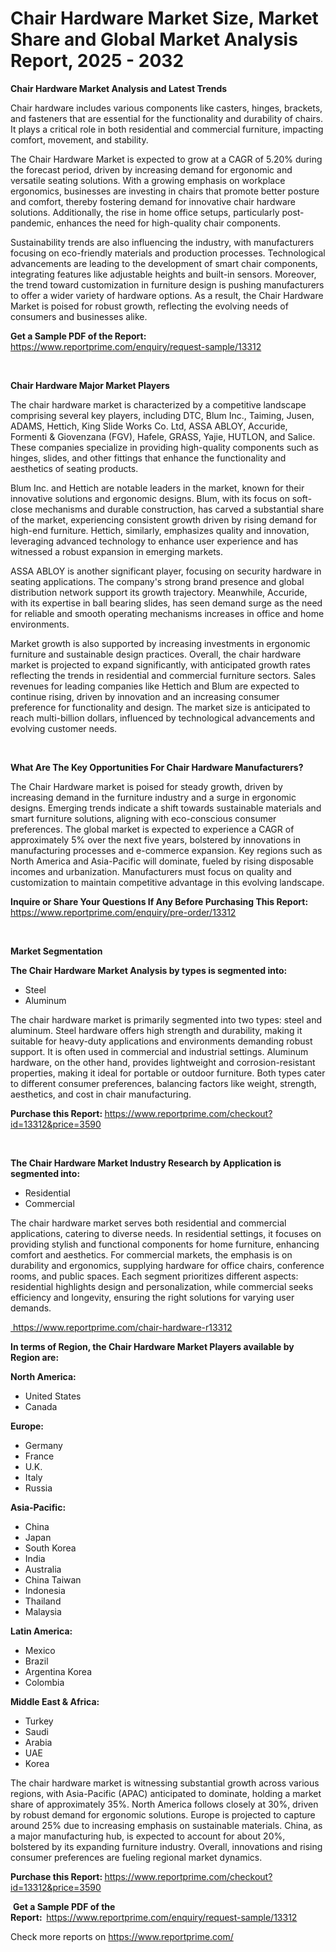 <p><h1>Chair Hardware Market Size, Market Share and Global Market Analysis Report, 2025 - 2032</h1></p><p><strong>Chair Hardware Market Analysis and Latest Trends</strong></p>
<p><p>Chair hardware includes various components like casters, hinges, brackets, and fasteners that are essential for the functionality and durability of chairs. It plays a critical role in both residential and commercial furniture, impacting comfort, movement, and stability.</p><p>The Chair Hardware Market is expected to grow at a CAGR of 5.20% during the forecast period, driven by increasing demand for ergonomic and versatile seating solutions. With a growing emphasis on workplace ergonomics, businesses are investing in chairs that promote better posture and comfort, thereby fostering demand for innovative chair hardware solutions. Additionally, the rise in home office setups, particularly post-pandemic, enhances the need for high-quality chair components.</p><p>Sustainability trends are also influencing the industry, with manufacturers focusing on eco-friendly materials and production processes. Technological advancements are leading to the development of smart chair components, integrating features like adjustable heights and built-in sensors. Moreover, the trend toward customization in furniture design is pushing manufacturers to offer a wider variety of hardware options. As a result, the Chair Hardware Market is poised for robust growth, reflecting the evolving needs of consumers and businesses alike.</p></p>
<p><strong>Get a Sample PDF of the Report:&nbsp;</strong> <a href="https://www.reportprime.com/enquiry/request-sample/13312?utm_campaign=1894&utm_medium=2&utm_source=Github&utm_content=ia&utm_term=24032025&utm_id=chair-hardware">https://www.reportprime.com/enquiry/request-sample/13312</a></p>
<p>&nbsp;</p>
<p><strong>Chair Hardware Major Market Players</strong></p>
<p><p>The chair hardware market is characterized by a competitive landscape comprising several key players, including DTC, Blum Inc., Taiming, Jusen, ADAMS, Hettich, King Slide Works Co. Ltd, ASSA ABLOY, Accuride, Formenti & Giovenzana (FGV), Hafele, GRASS, Yajie, HUTLON, and Salice. These companies specialize in providing high-quality components such as hinges, slides, and other fittings that enhance the functionality and aesthetics of seating products. </p><p>Blum Inc. and Hettich are notable leaders in the market, known for their innovative solutions and ergonomic designs. Blum, with its focus on soft-close mechanisms and durable construction, has carved a substantial share of the market, experiencing consistent growth driven by rising demand for high-end furniture. Hettich, similarly, emphasizes quality and innovation, leveraging advanced technology to enhance user experience and has witnessed a robust expansion in emerging markets.</p><p>ASSA ABLOY is another significant player, focusing on security hardware in seating applications. The company's strong brand presence and global distribution network support its growth trajectory. Meanwhile, Accuride, with its expertise in ball bearing slides, has seen demand surge as the need for reliable and smooth operating mechanisms increases in office and home environments.</p><p>Market growth is also supported by increasing investments in ergonomic furniture and sustainable design practices. Overall, the chair hardware market is projected to expand significantly, with anticipated growth rates reflecting the trends in residential and commercial furniture sectors. Sales revenues for leading companies like Hettich and Blum are expected to continue rising, driven by innovation and an increasing consumer preference for functionality and design. The market size is anticipated to reach multi-billion dollars, influenced by technological advancements and evolving customer needs.</p></p>
<p>&nbsp;</p>
<p><strong>What Are The Key Opportunities For Chair Hardware Manufacturers?</strong></p>
<p><p>The Chair Hardware market is poised for steady growth, driven by increasing demand in the furniture industry and a surge in ergonomic designs. Emerging trends indicate a shift towards sustainable materials and smart furniture solutions, aligning with eco-conscious consumer preferences. The global market is expected to experience a CAGR of approximately 5% over the next five years, bolstered by innovations in manufacturing processes and e-commerce expansion. Key regions such as North America and Asia-Pacific will dominate, fueled by rising disposable incomes and urbanization. Manufacturers must focus on quality and customization to maintain competitive advantage in this evolving landscape.</p></p>
<p><strong>Inquire or Share Your Questions If Any Before Purchasing This Report:</strong> <a href="https://www.reportprime.com/enquiry/pre-order/13312?utm_campaign=1894&utm_medium=2&utm_source=Github&utm_content=ia&utm_term=24032025&utm_id=chair-hardware">https://www.reportprime.com/enquiry/pre-order/13312</a></p>
<p>&nbsp;</p>
<p><strong>Market Segmentation</strong></p>
<p><strong>The Chair Hardware Market Analysis by types is segmented into:</strong></p>
<p><ul><li>Steel</li><li>Aluminum</li></ul></p>
<p><p>The chair hardware market is primarily segmented into two types: steel and aluminum. Steel hardware offers high strength and durability, making it suitable for heavy-duty applications and environments demanding robust support. It is often used in commercial and industrial settings. Aluminum hardware, on the other hand, provides lightweight and corrosion-resistant properties, making it ideal for portable or outdoor furniture. Both types cater to different consumer preferences, balancing factors like weight, strength, aesthetics, and cost in chair manufacturing.</p></p>
<p><strong>Purchase this Report:&nbsp;</strong><a href="https://www.reportprime.com/checkout?id=13312&price=3590&utm_campaign=1894&utm_medium=2&utm_source=Github&utm_content=ia&utm_term=24032025&utm_id=chair-hardware">https://www.reportprime.com/checkout?id=13312&price=3590</a></p>
<p>&nbsp;</p>
<p><strong>The Chair Hardware Market Industry Research by Application is segmented into:</strong></p>
<p><ul><li>Residential</li><li>Commercial</li></ul></p>
<p><p>The chair hardware market serves both residential and commercial applications, catering to diverse needs. In residential settings, it focuses on providing stylish and functional components for home furniture, enhancing comfort and aesthetics. For commercial markets, the emphasis is on durability and ergonomics, supplying hardware for office chairs, conference rooms, and public spaces. Each segment prioritizes different aspects: residential highlights design and personalization, while commercial seeks efficiency and longevity, ensuring the right solutions for varying user demands.</p></p>
<p><a href="https://www.reportprime.com/chair-hardware-r13312?utm_campaign=1894&utm_medium=2&utm_source=Github&utm_content=ia&utm_term=24032025&utm_id=chair-hardware">&nbsp;https://www.reportprime.com/chair-hardware-r13312</a></p>
<p><strong>In terms of Region, the Chair Hardware Market Players available by Region are:</strong></p>
<p>
    <p> <strong> North America: </strong>
        <ul>
            <li>United States</li>
            <li>Canada</li>
        </ul>
        </p> 
    <p> <strong> Europe: </strong>
        <ul>
            <li>Germany</li>
            <li>France</li>
            <li>U.K.</li>
            <li>Italy</li>
            <li>Russia</li>
        </ul>
        </p> 
    <p> <strong> Asia-Pacific: </strong>
        <ul>
            <li>China</li>
            <li>Japan</li>
            <li>South Korea</li>
            <li>India</li>
            <li>Australia</li>
            <li>China Taiwan</li>
            <li>Indonesia</li>
            <li>Thailand</li>
            <li>Malaysia</li>
        </ul>
        </p> 
    <p> <strong> Latin America: </strong>
        <ul>
            <li>Mexico</li>
            <li>Brazil</li>
            <li>Argentina Korea</li>
            <li>Colombia</li>
        </ul>
        </p> 
    <p> <strong> Middle East & Africa: </strong>
        <ul>
            <li>Turkey</li>
            <li>Saudi</li>
            <li>Arabia</li>
            <li>UAE</li>
            <li>Korea</li>
        </ul>
    </p>
    </p>
<p><p>The chair hardware market is witnessing substantial growth across various regions, with Asia-Pacific (APAC) anticipated to dominate, holding a market share of approximately 35%. North America follows closely at 30%, driven by robust demand for ergonomic solutions. Europe is projected to capture around 25% due to increasing emphasis on sustainable materials. China, as a major manufacturing hub, is expected to account for about 20%, bolstered by its expanding furniture industry. Overall, innovations and rising consumer preferences are fueling regional market dynamics.</p></p>
<p><strong>Purchase this Report: </strong><a href="https://www.reportprime.com/checkout?id=13312&price=3590&utm_campaign=1894&utm_medium=2&utm_source=Github&utm_content=ia&utm_term=24032025&utm_id=chair-hardware">https://www.reportprime.com/checkout?id=13312&price=3590</a></p>
<p>&nbsp;<strong>Get a Sample PDF of the Report:&nbsp;&nbsp;</strong><a href="https://www.reportprime.com/enquiry/request-sample/13312?utm_campaign=1894&utm_medium=2&utm_source=Github&utm_content=ia&utm_term=24032025&utm_id=chair-hardware">https://www.reportprime.com/enquiry/request-sample/13312</a></p>
<p><strong></strong></p>
<p>Check more reports on <a href="https://www.reportprime.com/?utm_campaign=1894&utm_medium=2&utm_source=Github&utm_content=ia&utm_term=24032025&utm_id=chair-hardware">https://www.reportprime.com/</a></p>